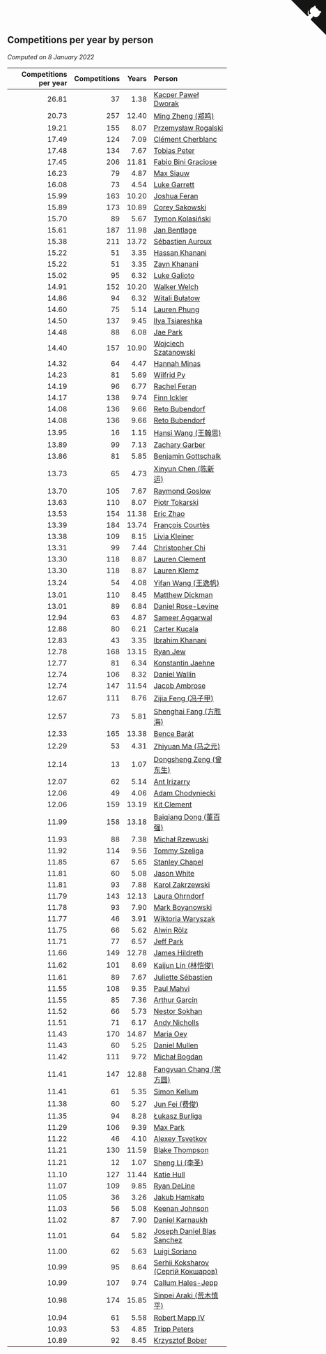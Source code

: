 ## Competitions per year by person

*Computed on  8 January 2022*

| Competitions per year | Competitions | Years | Person |
| ---: | ---: | ---: | :--- |
| 26.81 | 37 | 1.38 | [Kacper Paweł Dworak](https://www.worldcubeassociation.org/persons/2020DWOR01) |
| 20.73 | 257 | 12.40 | [Ming Zheng (郑鸣)](https://www.worldcubeassociation.org/persons/2009ZHEN11) |
| 19.21 | 155 | 8.07 | [Przemysław Rogalski](https://www.worldcubeassociation.org/persons/2013ROGA02) |
| 17.49 | 124 | 7.09 | [Clément Cherblanc](https://www.worldcubeassociation.org/persons/2014CHER05) |
| 17.48 | 134 | 7.67 | [Tobias Peter](https://www.worldcubeassociation.org/persons/2014PETE03) |
| 17.45 | 206 | 11.81 | [Fabio Bini Graciose](https://www.worldcubeassociation.org/persons/2010GRAC02) |
| 16.23 | 79 | 4.87 | [Max Siauw](https://www.worldcubeassociation.org/persons/2017SIAU02) |
| 16.08 | 73 | 4.54 | [Luke Garrett](https://www.worldcubeassociation.org/persons/2017GARR05) |
| 15.99 | 163 | 10.20 | [Joshua Feran](https://www.worldcubeassociation.org/persons/2011FERA01) |
| 15.89 | 173 | 10.89 | [Corey Sakowski](https://www.worldcubeassociation.org/persons/2011SAKO01) |
| 15.70 | 89 | 5.67 | [Tymon Kolasiński](https://www.worldcubeassociation.org/persons/2016KOLA02) |
| 15.61 | 187 | 11.98 | [Jan Bentlage](https://www.worldcubeassociation.org/persons/2010BENT01) |
| 15.38 | 211 | 13.72 | [Sébastien Auroux](https://www.worldcubeassociation.org/persons/2008AURO01) |
| 15.22 | 51 | 3.35 | [Hassan Khanani](https://www.worldcubeassociation.org/persons/2018KHAN26) |
| 15.22 | 51 | 3.35 | [Zayn Khanani](https://www.worldcubeassociation.org/persons/2018KHAN28) |
| 15.02 | 95 | 6.32 | [Luke Galioto](https://www.worldcubeassociation.org/persons/2015GALI02) |
| 14.91 | 152 | 10.20 | [Walker Welch](https://www.worldcubeassociation.org/persons/2011WELC01) |
| 14.86 | 94 | 6.32 | [Witali Bułatow](https://www.worldcubeassociation.org/persons/2015BUAT01) |
| 14.60 | 75 | 5.14 | [Lauren Phung](https://www.worldcubeassociation.org/persons/2016PHUN02) |
| 14.50 | 137 | 9.45 | [Ilya Tsiareshka](https://www.worldcubeassociation.org/persons/2012TERE01) |
| 14.48 | 88 | 6.08 | [Jae Park](https://www.worldcubeassociation.org/persons/2015PARK24) |
| 14.40 | 157 | 10.90 | [Wojciech Szatanowski](https://www.worldcubeassociation.org/persons/2011SZAT01) |
| 14.32 | 64 | 4.47 | [Hannah Minas](https://www.worldcubeassociation.org/persons/2017MINA04) |
| 14.23 | 81 | 5.69 | [Wilfrid Py](https://www.worldcubeassociation.org/persons/2016PYWI01) |
| 14.19 | 96 | 6.77 | [Rachel Feran](https://www.worldcubeassociation.org/persons/2015FERA01) |
| 14.17 | 138 | 9.74 | [Finn Ickler](https://www.worldcubeassociation.org/persons/2012ICKL01) |
| 14.08 | 136 | 9.66 | [Reto Bubendorf](https://www.worldcubeassociation.org/persons/2012BUBE01) |
| 14.08 | 136 | 9.66 | [Reto Bubendorf](https://www.worldcubeassociation.org/persons/2012BUBE01) |
| 13.95 | 16 | 1.15 | [Hansi Wang (王翰思)](https://www.worldcubeassociation.org/persons/2020WANG19) |
| 13.89 | 99 | 7.13 | [Zachary Garber](https://www.worldcubeassociation.org/persons/2014GARB01) |
| 13.86 | 81 | 5.85 | [Benjamin Gottschalk](https://www.worldcubeassociation.org/persons/2016GOTT01) |
| 13.73 | 65 | 4.73 | [Xinyun Chen (陈新运)](https://www.worldcubeassociation.org/persons/2017CHEN36) |
| 13.70 | 105 | 7.67 | [Raymond Goslow](https://www.worldcubeassociation.org/persons/2014GOSL01) |
| 13.63 | 110 | 8.07 | [Piotr Tokarski](https://www.worldcubeassociation.org/persons/2013TOKA01) |
| 13.53 | 154 | 11.38 | [Eric Zhao](https://www.worldcubeassociation.org/persons/2010ZHAO19) |
| 13.39 | 184 | 13.74 | [François Courtès](https://www.worldcubeassociation.org/persons/2008COUR01) |
| 13.38 | 109 | 8.15 | [Livia Kleiner](https://www.worldcubeassociation.org/persons/2013KLEI03) |
| 13.31 | 99 | 7.44 | [Christopher Chi](https://www.worldcubeassociation.org/persons/2014CHIC01) |
| 13.30 | 118 | 8.87 | [Lauren Clement](https://www.worldcubeassociation.org/persons/2013KLEM01) |
| 13.30 | 118 | 8.87 | [Lauren Klemz](https://www.worldcubeassociation.org/persons/2013KLEM01) |
| 13.24 | 54 | 4.08 | [Yifan Wang (王逸帆)](https://www.worldcubeassociation.org/persons/2017WANY29) |
| 13.01 | 110 | 8.45 | [Matthew Dickman](https://www.worldcubeassociation.org/persons/2013DICK01) |
| 13.01 | 89 | 6.84 | [Daniel Rose-Levine](https://www.worldcubeassociation.org/persons/2015ROSE01) |
| 12.94 | 63 | 4.87 | [Sameer Aggarwal](https://www.worldcubeassociation.org/persons/2017AGGA01) |
| 12.88 | 80 | 6.21 | [Carter Kucala](https://www.worldcubeassociation.org/persons/2015KUCA01) |
| 12.83 | 43 | 3.35 | [Ibrahim Khanani](https://www.worldcubeassociation.org/persons/2018KHAN27) |
| 12.78 | 168 | 13.15 | [Ryan Jew](https://www.worldcubeassociation.org/persons/2008JEWR01) |
| 12.77 | 81 | 6.34 | [Konstantin Jaehne](https://www.worldcubeassociation.org/persons/2015JAEH01) |
| 12.74 | 106 | 8.32 | [Daniel Wallin](https://www.worldcubeassociation.org/persons/2013WALL03) |
| 12.74 | 147 | 11.54 | [Jacob Ambrose](https://www.worldcubeassociation.org/persons/2010AMBR01) |
| 12.67 | 111 | 8.76 | [Zijia Feng (冯子甲)](https://www.worldcubeassociation.org/persons/2013FENG02) |
| 12.57 | 73 | 5.81 | [Shenghai Fang (方胜海)](https://www.worldcubeassociation.org/persons/2016FANG01) |
| 12.33 | 165 | 13.38 | [Bence Barát](https://www.worldcubeassociation.org/persons/2008BARA01) |
| 12.29 | 53 | 4.31 | [Zhiyuan Ma (马之元)](https://www.worldcubeassociation.org/persons/2017MAZH04) |
| 12.14 | 13 | 1.07 | [Dongsheng Zeng (曾东生)](https://www.worldcubeassociation.org/persons/2020ZENG03) |
| 12.07 | 62 | 5.14 | [Ant Irizarry](https://www.worldcubeassociation.org/persons/2016IRIZ02) |
| 12.06 | 49 | 4.06 | [Adam Chodyniecki](https://www.worldcubeassociation.org/persons/2017CHOD02) |
| 12.06 | 159 | 13.19 | [Kit Clement](https://www.worldcubeassociation.org/persons/2008CLEM01) |
| 11.99 | 158 | 13.18 | [Baiqiang Dong (董百强)](https://www.worldcubeassociation.org/persons/2008DONG06) |
| 11.93 | 88 | 7.38 | [Michał Rzewuski](https://www.worldcubeassociation.org/persons/2014RZEW01) |
| 11.92 | 114 | 9.56 | [Tommy Szeliga](https://www.worldcubeassociation.org/persons/2012SZEL01) |
| 11.85 | 67 | 5.65 | [Stanley Chapel](https://www.worldcubeassociation.org/persons/2016CHAP04) |
| 11.81 | 60 | 5.08 | [Jason White](https://www.worldcubeassociation.org/persons/2016WHIT16) |
| 11.81 | 93 | 7.88 | [Karol Zakrzewski](https://www.worldcubeassociation.org/persons/2014ZAKR01) |
| 11.79 | 143 | 12.13 | [Laura Ohrndorf](https://www.worldcubeassociation.org/persons/2009OHRN01) |
| 11.78 | 93 | 7.90 | [Mark Boyanowski](https://www.worldcubeassociation.org/persons/2014BOYA01) |
| 11.77 | 46 | 3.91 | [Wiktoria Waryszak](https://www.worldcubeassociation.org/persons/2018WARY01) |
| 11.75 | 66 | 5.62 | [Alwin Rölz](https://www.worldcubeassociation.org/persons/2016ROLZ01) |
| 11.71 | 77 | 6.57 | [Jeff Park](https://www.worldcubeassociation.org/persons/2015PARK08) |
| 11.66 | 149 | 12.78 | [James Hildreth](https://www.worldcubeassociation.org/persons/2009HILD01) |
| 11.62 | 101 | 8.69 | [Kaijun Lin (林恺俊)](https://www.worldcubeassociation.org/persons/2013LINK01) |
| 11.61 | 89 | 7.67 | [Juliette Sébastien](https://www.worldcubeassociation.org/persons/2014SEBA01) |
| 11.55 | 108 | 9.35 | [Paul Mahvi](https://www.worldcubeassociation.org/persons/2012MAHV01) |
| 11.55 | 85 | 7.36 | [Arthur Garcin](https://www.worldcubeassociation.org/persons/2014GARC27) |
| 11.52 | 66 | 5.73 | [Nestor Sokhan](https://www.worldcubeassociation.org/persons/2016SOKH01) |
| 11.51 | 71 | 6.17 | [Andy Nicholls](https://www.worldcubeassociation.org/persons/2015NICH04) |
| 11.43 | 170 | 14.87 | [Maria Oey](https://www.worldcubeassociation.org/persons/2007OEYM01) |
| 11.43 | 60 | 5.25 | [Daniel Mullen](https://www.worldcubeassociation.org/persons/2016MULL04) |
| 11.42 | 111 | 9.72 | [Michał Bogdan](https://www.worldcubeassociation.org/persons/2012BOGD01) |
| 11.41 | 147 | 12.88 | [Fangyuan Chang (常方圆)](https://www.worldcubeassociation.org/persons/2009CHAN04) |
| 11.41 | 61 | 5.35 | [Simon Kellum](https://www.worldcubeassociation.org/persons/2016KELL12) |
| 11.38 | 60 | 5.27 | [Jun Fei (费俊)](https://www.worldcubeassociation.org/persons/2016FEIJ02) |
| 11.35 | 94 | 8.28 | [Łukasz Burliga](https://www.worldcubeassociation.org/persons/2013BURL01) |
| 11.29 | 106 | 9.39 | [Max Park](https://www.worldcubeassociation.org/persons/2012PARK03) |
| 11.22 | 46 | 4.10 | [Alexey Tsvetkov](https://www.worldcubeassociation.org/persons/2017TSVE02) |
| 11.21 | 130 | 11.59 | [Blake Thompson](https://www.worldcubeassociation.org/persons/2010THOM03) |
| 11.21 | 12 | 1.07 | [Sheng Li (李圣)](https://www.worldcubeassociation.org/persons/2020LISH02) |
| 11.10 | 127 | 11.44 | [Katie Hull](https://www.worldcubeassociation.org/persons/2010HULL01) |
| 11.07 | 109 | 9.85 | [Ryan DeLine](https://www.worldcubeassociation.org/persons/2012DELI01) |
| 11.05 | 36 | 3.26 | [Jakub Hamkało](https://www.worldcubeassociation.org/persons/2018HAMK01) |
| 11.03 | 56 | 5.08 | [Keenan Johnson](https://www.worldcubeassociation.org/persons/2016JOHN30) |
| 11.02 | 87 | 7.90 | [Daniel Karnaukh](https://www.worldcubeassociation.org/persons/2014KARN02) |
| 11.01 | 64 | 5.82 | [Joseph Daniel Blas Sanchez](https://www.worldcubeassociation.org/persons/2016SANC08) |
| 11.00 | 62 | 5.63 | [Luigi Soriano](https://www.worldcubeassociation.org/persons/2016SORI04) |
| 10.99 | 95 | 8.64 | [Serhii Koksharov (Сергій Кокшаров)](https://www.worldcubeassociation.org/persons/2013KOKS01) |
| 10.99 | 107 | 9.74 | [Callum Hales-Jepp](https://www.worldcubeassociation.org/persons/2012HALE01) |
| 10.98 | 174 | 15.85 | [Sinpei Araki (荒木慎平)](https://www.worldcubeassociation.org/persons/2006ARAK01) |
| 10.94 | 61 | 5.58 | [Robert Mapp IV](https://www.worldcubeassociation.org/persons/2016IVRO01) |
| 10.93 | 53 | 4.85 | [Tripp Peters](https://www.worldcubeassociation.org/persons/2017PETE04) |
| 10.89 | 92 | 8.45 | [Krzysztof Bober](https://www.worldcubeassociation.org/persons/2013BOBE01) |


<a href="https://github.com/jonatanklosko/wca_statistics" class="github-corner" aria-label="View source on Github"><svg width="80" height="80" viewBox="0 0 250 250" style="fill:#151513; color:#fff; position: absolute; top: 0; border: 0; right: 0;" aria-hidden="true"><path d="M0,0 L115,115 L130,115 L142,142 L250,250 L250,0 Z"></path><path d="M128.3,109.0 C113.8,99.7 119.0,89.6 119.0,89.6 C122.0,82.7 120.5,78.6 120.5,78.6 C119.2,72.0 123.4,76.3 123.4,76.3 C127.3,80.9 125.5,87.3 125.5,87.3 C122.9,97.6 130.6,101.9 134.4,103.2" fill="currentColor" style="transform-origin: 130px 106px;" class="octo-arm"></path><path d="M115.0,115.0 C114.9,115.1 118.7,116.5 119.8,115.4 L133.7,101.6 C136.9,99.2 139.9,98.4 142.2,98.6 C133.8,88.0 127.5,74.4 143.8,58.0 C148.5,53.4 154.0,51.2 159.7,51.0 C160.3,49.4 163.2,43.6 171.4,40.1 C171.4,40.1 176.1,42.5 178.8,56.2 C183.1,58.6 187.2,61.8 190.9,65.4 C194.5,69.0 197.7,73.2 200.1,77.6 C213.8,80.2 216.3,84.9 216.3,84.9 C212.7,93.1 206.9,96.0 205.4,96.6 C205.1,102.4 203.0,107.8 198.3,112.5 C181.9,128.9 168.3,122.5 157.7,114.1 C157.9,116.9 156.7,120.9 152.7,124.9 L141.0,136.5 C139.8,137.7 141.6,141.9 141.8,141.8 Z" fill="currentColor" class="octo-body"></path></svg></a><style>.github-corner:hover .octo-arm{animation:octocat-wave 560ms ease-in-out}@keyframes octocat-wave{0%,100%{transform:rotate(0)}20%,60%{transform:rotate(-25deg)}40%,80%{transform:rotate(10deg)}}@media (max-width:500px){.github-corner:hover .octo-arm{animation:none}.github-corner .octo-arm{animation:octocat-wave 560ms ease-in-out}}</style>
